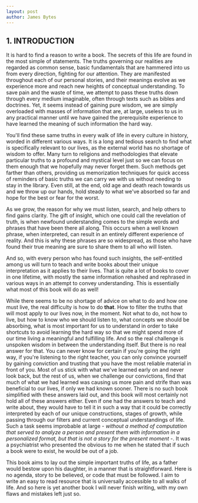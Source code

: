 ```yaml
---
layout: post
author: James Bytes
---
```


## 1. INTRODUCTION

It is hard to find a reason to write a book. The secrets of this life are found in the most simple of statements. The truths governing our realities are regarded as common sense, basic fundamentals that are hammered into us from every direction,  fighting for our attention. They are manifested throughout each of our personal stories, and their meanings evolve as we experience more and reach new heights of conceptual understanding. To save pain and the waste of time, we attempt to pass these truths down through every medium imaginable, often through texts such as bibles and doctrines. Yet, it seems instead of gaining pure wisdom, we are simply overloaded with masses of information that are, at large, useless to us in any practical manner until we have gained the prerequisite experience to have learned the meaning of such information the hard way.

You'll find these same truths in every walk of life in every culture in history, worded in different various ways. It is a long and tedious search to find what is specifically relevant to our lives, as the external world has no shortage of wisdom to offer. Many turn to religions and methodologies that elevate particular truths to a profound and mystical level just so we can focus on them enough that we hopefully may never forget them. Such methods get farther than others, providing us memorization techniques for quick access of reminders of basic truths we can carry we with us without needing to stay in the library. Even still, at the end, old age and death reach towards us and we throw up our hands, hold steady to what we've absorbed so far and hope for the best or fear for the worst.

As we grow, the reason for why we must listen, search, and help others to find gains clarity. The gift of insight, which one could call the revelation of truth, is when newfound understanding comes to the simple words and phrases that have been there all along. This occurs when a well known phrase, when interpreted, can result in an entirely different experience of reality. And this is why these phrases are so widespread, as those who have found their true meaning are sure to share them to all who will listen.

And so, with every person who has found such insights, the self-entitled among us will turn to teach and write books about their unique interpretation as it applies to their lives. That is quite a lot of books to cover in one lifetime, with mostly the same information rehashed and rephrased in various ways in an attempt to convey understanding. This is essentially what most of this book will do as well!

While there seems to be no shortage of advice on what to do and how one must live, the real difficulty is how to do **that**. How to filter the truths that will most apply to our lives now, in the moment. Not what to do, not how to live, but how to know who we should listen to, what concepts we should be absorbing, what is most important for us to understand in order to take shortcuts to avoid learning the hard way so that we might spend more of our time living a meaningful and fulfilling life. And so the real challenge is unspoken wisdom in between the understanding itself. But there is no real answer for that. You can never know for certain if you're going the right way, if you're listening to the right teacher, you can only convince yourself by gaining conviction and trusting that you have the most reliable material in front of you. Most of us stick with what we've learned early on and never look back, but the rest of us, when we challenge our convictions, find that much of what we had learned was causing us more pain and strife than was beneficial to our lives, if only we had known sooner. There is no such book simplified with these answers laid out, and this book will most certainly not hold all of these answers either. Even if one had the answers to teach and write about, they would have to tell it in such a way that it could be correctly interpreted by each of our unique constructions, stages of growth, while passing through our filters and current conceptual understandings of life. Such a task seems improbable at large - *without a method of computation that served to analyze a person and present them with information in a personalized format, but that is not a story for the present moment* -. It was a psychiatrist who presented the obvious to me when he stated that if such a book were to exist, he would be out of a job.


 This book aims to lay out the simple important truths of life, as a father would bestow upon his daughter, in a manner that is straightforward. Here is no agenda, story to be believed, or code that must be followed.
 I aim to write an easy to read resource that is universally accessible to all walks of life.
 And so here is yet another book I will never finish writing, with my own flaws and mistakes left just so.

<!--
So what is there to do? Why even write a book if it cannot fulfill the role of completing this grand task? ... well...

...
 With all these books and religions that cover the same secrets, I have not found a book that lays it out plain as day, without a story to believe in or a code to follow. There is usually an agenda. In other cases, some books carry such profound insights that they can't even be taken in all in one read!

..............
and goodness gratious...
...................













<!--

Unfortunately religion and even spirituality can lose its value and become repetition, no longer revealing truth but leaving us in a perpetual limbo, somewhere on the elevator level 46, occasionally rising up to 47. Then, aware that we are not as satisfied as we should be, we decide that we must not be focusing hard enough on our textbooks, that we must have more conviction, more faith, more belief if we are to reach level 47, believing that the story is the point of it all instead of what is found in the story.
--------------------------------
<!--
Before we might become distracted by them, religions when used properly help us along our way. They provide us memorization techniques for quick access of reminders of basic truths, and also provide us with something far more important, something also found in life experience.   

And yet, the information is scattered about all across the globe. For an example of a simple truth without much depth, among the homeless in America you can find nearly every person saying, "You don't talk about Fight Club", or even more commonly, "What were you talking about?". In that world, the value of looking out for another by not betraying each other is not only recognized, it can actually be felt as a type of caring for another that you do not even know. I use this abstract example because it minor and flawed and not among the truths this book is about.
-->
